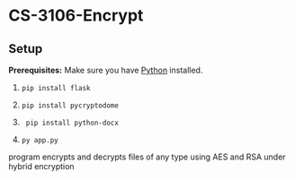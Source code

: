 # CS-3106-Encrypt

## Setup
**Prerequisites:** Make sure you have [Python](https://www.python.org/downloads/) installed. 
1. ```shell script
   pip install flask
   ``` 
2. ```shell script
   pip install pycryptodome
   ```
3. ```shell script
    pip install python-docx
   ```
4. ```shell script
   py app.py
   ```
   
program encrypts and decrypts files of any type using AES and RSA under hybrid encryption
